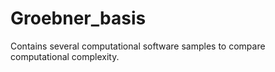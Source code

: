 Groebner_basis
==============

Contains several computational software samples to compare computational complexity.
